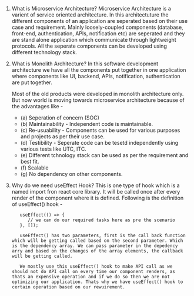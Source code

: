 1. What is Microservice Architecture?
   Microservice Architecture is a varient of service oriented architecture. In this architectuture the
   different components of an application are seperated based on their use case and requirement. Mainly loosely-coupled components (database, front-end, authentication, APIs, notification etc) are seperated and they are stand alone application which communicate through lightweight protocols. All the seperate components can be developed using different technology stack.

2. What is Monolith Architecture?
   In this software development architecture we have all the components put together in one application where components like UI, backend, APIs, notification, authentication are put together.

   Most of the old products were developed in monolith architecture only. But now world is moving towards microservice architecture because of the advantages like -

   - (a) Seperation of concern (SOC)
   - (b) Maintainability - Independent code is maintainable.
   - (c) Re-usuability - Components can be used for various purposes and projects as per their use case.
   - (d) Testibility - Seperate code can be tesetd independently using various tests like UTC, ITC.
   - (e) Different tchnology stack can be used as per the requirement and best fit.
   - (f) Scalable
   - (g) No dependency on other components.

3. Why do we need useEffect Hook?
   This is one type of hook which is a named import fron react core library. It will be called once after every render of the component where it is defined. Following is the definition of useEffect() hook -

   ```
      useEffect(() => {
         // we can do our required tasks here as pre the scenario
      }, []);

      useEffect() has two parameters, first is the call back function which will be getting called based on the second parameter. Which is the dependency array. We can pass parameter in the depedency arry and based on the changes of the array elements, the callback will be getting called.

      We mostly use this useEffect() hook to make API call as we should not do API call on every time our component renders, as thats an expensive operation and if we do so then we are not optimizing our application. Thats why we have useEffect() hook to certain operation based on our rewuirement.
   ```
